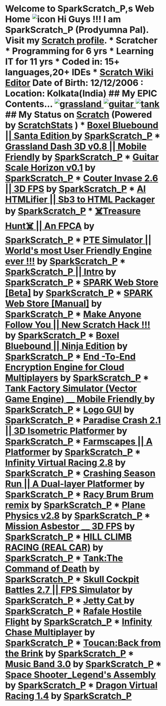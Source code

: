 # Welcome to SparkScratch_P,s Web Home<link rel="icon" href="https://raw.githubusercontent.com/SparkScratch-P/Home/main/favicon.ico" type="image/ico" sizes="16x16"> ![icon](https://raw.githubusercontent.com/SparkScratch-P/Home/main/favicon.ico) Hi Guys !!! I am SparkScratch_P (Prodyumna Pal). Visit my [Scratch profile](https://scratch.mit.edu/users/SparkScratch_P/). * Scratcher * Programming for 6 yrs * Learning IT for 11 yrs * Coded in: 15+ languages,20+ IDEs * [Scratch Wiki Editor](https://en.scratch-wiki.info/wiki/User:SparkScratch_P) Date of Birth: 12/12/2006 : Location: Kolkata(India) ## My EPIC Contents... [![grassland](https://cdn2.scratch.mit.edu/get_image/project/456944662_160x120.png) ](https://sparkscratch-p.github.io/Grassland-Dash-3D/) [ ![guitar](https://cdn2.scratch.mit.edu/get_image/project/460419743_160x120.png) ](https://sparkscratch-p.github.io/Guitar-Scale-Horizon//) [ ![tank](https://cdn2.scratch.mit.edu/get_image/project/421439712_160x120.png)](https://sparkscratch-p.github.io/TANK-The-Command-of-Death/) ## My Status on [Scratch](scratch.mit.edu) (Powered by [ScratchStats](https://scratchstats.com/) ) * [ ](/projects/462887254/) <span class="title"> [Boxel Bluebound || Santa Edition ](/projects/462887254/) </span> <span class="owner">by [SparkScratch_P](/users/SparkScratch_P/)</span> * [ ](/projects/456944662/) <span class="title"> [Grassland Dash 3D v0.8 || Mobile Friendly](/projects/456944662/) </span> <span class="owner">by [SparkScratch_P](/users/SparkScratch_P/)</span> * [ ](/projects/460419743/) <span class="title"> [Guitar Scale Horizon v0.1](/projects/460419743/) </span> <span class="owner">by [SparkScratch_P](/users/SparkScratch_P/)</span> * [ ](/projects/422728150/) <span class="title"> [Couter Invase 2.6 || 3D FPS](/projects/422728150/) </span> <span class="owner">by [SparkScratch_P](/users/SparkScratch_P/)</span> * [ ](/projects/448887779/) <span class="title"> [AI HTMLifier || Sb3 to HTML Packager ](/projects/448887779/) </span> <span class="owner">by [SparkScratch_P](/users/SparkScratch_P/)</span> * [ ](/projects/444948451/) <span class="title"> [☠️Treasure Hunt☠️ || An FPCA](/projects/444948451/) </span> <span class="owner">by [SparkScratch_P](/users/SparkScratch_P/)</span> * [ ](/projects/444603557/) <span class="title"> [PTE Simulator || World's most User Friendly Engine ever !!!](/projects/444603557/) </span> <span class="owner">by [SparkScratch_P](/users/SparkScratch_P/)</span> * [ ](/projects/443911516/) <span class="title"> [SparkScratch_P || Intro](/projects/443911516/) </span> <span class="owner">by [SparkScratch_P](/users/SparkScratch_P/)</span> * [ ](/projects/442584848/) <span class="title"> [SPARK Web Store [Beta]](/projects/442584848/) </span> <span class="owner">by [SparkScratch_P](/users/SparkScratch_P/)</span> * [ ](/projects/443058431/) <span class="title"> [SPARK Web Store [Manual]](/projects/443058431/) </span> <span class="owner">by [SparkScratch_P](/users/SparkScratch_P/)</span> * [ ](/projects/440490712/) <span class="title"> [Make Anyone Follow You || New Scratch Hack !!! ](/projects/440490712/) </span> <span class="owner">by [SparkScratch_P](/users/SparkScratch_P/)</span> * [ ](/projects/436088467/) <span class="title"> [Boxel Bluebound || Ninja Edition](/projects/436088467/) </span> <span class="owner">by [SparkScratch_P](/users/SparkScratch_P/)</span> * [ ](/projects/435596264/) <span class="title"> [End -To-End Encryption Engine for Cloud Multiplayers](/projects/435596264/) </span> <span class="owner">by [SparkScratch_P](/users/SparkScratch_P/)</span> * [ ](/projects/429890713/) <span class="title"> [Tank Factory Simulator (Vector Game Engine) __ Mobile Friendly ](/projects/429890713/) </span> <span class="owner">by [SparkScratch_P](/users/SparkScratch_P/)</span> * [ ](/projects/428829678/) <span class="title"> [Logo GUI](/projects/428829678/) </span> <span class="owner">by [SparkScratch_P](/users/SparkScratch_P/)</span> * [ ](/projects/428423922/) <span class="title"> [Paradise Crash 2.1 || 3D Isometric Platformer](/projects/428423922/) </span> <span class="owner">by [SparkScratch_P](/users/SparkScratch_P/)</span> * [ ](/projects/427600701/) <span class="title"> [Farmscapes || A Platformer](/projects/427600701/) </span> <span class="owner">by [SparkScratch_P](/users/SparkScratch_P/)</span> * [ ](/projects/427403577/) <span class="title"> [Infinity Virtual Racing 2.8](/projects/427403577/) </span> <span class="owner">by [SparkScratch_P](/users/SparkScratch_P/)</span> * [ ](/projects/424556737/) <span class="title"> [Crashing Season Run || A Dual-layer Platformer](/projects/424556737/) </span> <span class="owner">by [SparkScratch_P](/users/SparkScratch_P/)</span> * [ ](/projects/425623814/) <span class="title"> [Racy Brum Brum remix](/projects/425623814/) </span> <span class="owner">by [SparkScratch_P](/users/SparkScratch_P/)</span> * [ ](/projects/423871001/) <span class="title"> [Plane Physics v2.8](/projects/423871001/) </span> <span class="owner">by [SparkScratch_P](/users/SparkScratch_P/)</span> * [ ](/projects/422961405/) <span class="title"> [Mission Asbestor __ 3D FPS](/projects/422961405/) </span> <span class="owner">by [SparkScratch_P](/users/SparkScratch_P/)</span> * [ ](/projects/422024191/) <span class="title"> [HILL CLIMB RACING (REAL CAR)](/projects/422024191/) </span> <span class="owner">by [SparkScratch_P](/users/SparkScratch_P/)</span> * [ ](/projects/421439712/) <span class="title"> [Tank:The Command of Death](/projects/421439712/) </span> <span class="owner">by [SparkScratch_P](/users/SparkScratch_P/)</span> * [ ](/projects/419693143/) <span class="title"> [Skull Cockpit Battles 2.7 || FPS Simulator](/projects/419693143/) </span> <span class="owner">by [SparkScratch_P](/users/SparkScratch_P/)</span> * [ ](/projects/416525168/) <span class="title"> [Jetty Cat ](/projects/416525168/) </span> <span class="owner">by [SparkScratch_P](/users/SparkScratch_P/)</span> * [ ](/projects/414984281/) <span class="title"> [Rafale Hostile Flight](/projects/414984281/) </span> <span class="owner">by [SparkScratch_P](/users/SparkScratch_P/)</span> * [ ](/projects/415346283/) <span class="title"> [Infinity Chase Multiplayer](/projects/415346283/) </span> <span class="owner">by [SparkScratch_P](/users/SparkScratch_P/)</span> * [ ](/projects/414759708/) <span class="title"> [Toucan:Back from the Brink](/projects/414759708/) </span> <span class="owner">by [SparkScratch_P](/users/SparkScratch_P/)</span> * [ ](/projects/412891157/) <span class="title"> [Music Band 3.0](/projects/412891157/) </span> <span class="owner">by [SparkScratch_P](/users/SparkScratch_P/)</span> * [ ](/projects/412676916/) <span class="title"> [Space Shooter_Legend's Assembly](/projects/412676916/) </span> <span class="owner">by [SparkScratch_P](/users/SparkScratch_P/)</span> * [ ](/projects/412551036/) <span class="title"> [Dragon Virtual Racing 1.4](/projects/412551036/) </span> <span class="owner">by [SparkScratch_P](/users/SparkScratch_P/)</span>
